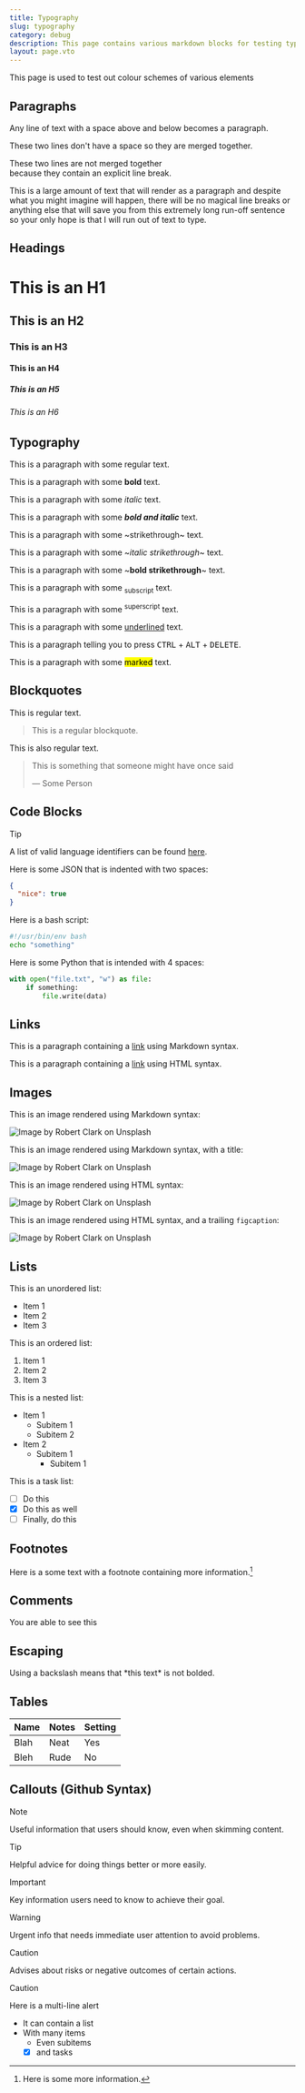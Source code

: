 ```yaml
---
title: Typography
slug: typography
category: debug
description: This page contains various markdown blocks for testing typographic rendering
layout: page.vto
---
```


This page is used to test out colour schemes of various elements

## Paragraphs

Any line of text with a space above and below becomes a paragraph.

These two lines don't have a space
so they are merged together.

These two lines are not merged together<br>
because they contain an explicit line break.

This is a large amount of text that will render as a paragraph and despite what you might imagine will happen, there will be no magical line breaks or anything else that will save you from this extremely long run-off sentence so your only hope is that I will run out of text to type.

## Headings

# This is an H1

## This is an H2

### This is an H3

#### This is an H4

##### This is an H5

###### This is an H6

## Typography

This is a paragraph with some regular text.

This is a paragraph with some **bold** text.

This is a paragraph with some *italic* text.

This is a paragraph with some _**bold and italic**_ text.

This is a paragraph with some ~strikethrough~ text.

This is a paragraph with some ~*italic strikethrough*~ text.

This is a paragraph with some ~**bold strikethrough**~ text.

This is a paragraph with some <sub>subscript</sub> text.

This is a paragraph with some <sup>superscript</sup> text.

This is a paragraph with some <ins>underlined</ins> text.

This is a paragraph telling you to press <kbd>CTRL</kbd> + <kbd>ALT</kbd> + <kbd>DELETE</kbd>.

This is a paragraph with some <mark>marked</mark> text.

## Blockquotes

This is regular text.

> This is a regular blockquote.

This is also regular text.

> This is something that someone might have once said
>
> — Some Person

## Code Blocks

> [!TIP]
> A list of valid language identifiers can be found [here](https://gohugo.io/content-management/syntax-highlighting/#languages).

Here is some JSON that is indented with two spaces:

```json
{
  "nice": true
}
```

Here is a bash script:

```bash
#!/usr/bin/env bash
echo "something"
```

Here is some Python that is intended with 4 spaces:

```python
with open("file.txt", "w") as file:
    if something:
        file.write(data)
```

## Links

This is a paragraph containing a [link](https://example.com) using Markdown syntax.

This is a paragraph containing a <a href="https://example.com">link</a> using HTML syntax.

## Images

This is an image rendered using Markdown syntax:

![Image by Robert Clark on Unsplash](https://cdn.utf9k.net/images/robert-clark-streak.jpg)

This is an image rendered using Markdown syntax, with a title:

![Image by Robert Clark on Unsplash](https://cdn.utf9k.net/images/robert-clark-streak.jpg "This is an interesting image")

This is an image rendered using HTML syntax:

<img alt="Image by Robert Clark on Unsplash" src="https://cdn.utf9k.net/images/robert-clark-streak.jpg" />

This is an image rendered using HTML syntax, and a trailing `figcaption`:

<img alt="Image by Robert Clark on Unsplash" src="https://cdn.utf9k.net/images/robert-clark-streak.jpg" style="border-radius: 3px;" />
<figcaption style="display: none;">You can see the source image <a target="_blank" href="https://unsplash.com/photos/a-blurry-photo-of-a-red-and-orange-object-YetawMqixFs">here</a></figcaption>

## Lists

This is an unordered list:

- Item 1
- Item 2
- Item 3

This is an ordered list:

1. Item 1
2. Item 2
3. Item 3

This is a nested list:

- Item 1
  - Subitem 1
  - Subitem 2
- Item 2
  - Subitem 1
    - Subitem 1

This is a task list:

- [ ] Do this
- [x] Do this as well
- [ ] Finally, do this

## Footnotes

Here is a some text with a footnote containing more information.[^1]

## Comments

You are able to see this

<!-- but you are not able to see this -->

## Escaping

Using a backslash means that \*this text\* is not bolded.

## Tables

| Name | Notes | Setting |
| ---- | ----- | ------- |
| Blah | Neat  | Yes     |
| Bleh | Rude  | No      |

## Callouts (Github Syntax)

> [!NOTE]
> Useful information that users should know, even when skimming content.

> [!TIP]
> Helpful advice for doing things better or more easily.

> [!IMPORTANT]
> Key information users need to know to achieve their goal.

> [!WARNING]
> Urgent info that needs immediate user attention to avoid problems.

> [!CAUTION]
> Advises about risks or negative outcomes of certain actions.

> [!CAUTION]
> Here is a multi-line alert
>
> - It can contain a list
> - With many items
>   - Even subitems
>   - [x] and tasks

[^1]: Here is some more information.